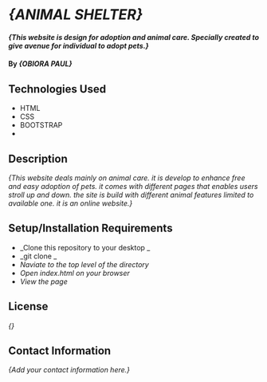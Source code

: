 # _{ANIMAL SHELTER}_

#### _{This website is design for adoption and animal care. Specially created to give avenue for individual to adopt pets.}_

#### By _**{OBIORA PAUL}**_

## Technologies Used

* HTML
* CSS
* BOOTSTRAP
* 

## Description

_{This website deals mainly on animal care. it is develop to enhance free and easy adoption of pets. it comes with different pages that enables users stroll up and down. the site is build with different animal features limited to available one. it is an online website.}_

## Setup/Installation Requirements

* _Clone this repository to your desktop _
* _git clone _
* _Naviate to the top level of the directory_
* _Open index.html on  your browser_
* _View the page_



## License

_{}_

## Contact Information

_{Add your contact information here.}_